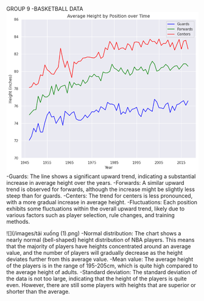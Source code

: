 GROUP 9 -BASKETBALL DATA
![](images/chart3a.png)
-Guards: The line shows a significant upward trend, indicating a substantial increase in average height over the years.
-Forwards: A similar upward trend is observed for forwards, although the increase might be slightly less steep than for guards.
-Centers: The trend for centers is less pronounced, with a more gradual increase in average height.
-Fluctuations: Each position exhibits some fluctuations within the overall upward trend, likely due to various factors such as player selection, rule changes, and training methods.

![](/images/tải xuống (1).png)
-Normal distribution: The chart shows a nearly normal (bell-shaped) height distribution of NBA players. This means that the majority of players have heights concentrated around an average value, and the number of players will gradually decrease as the height deviates further from this average value.
-Mean value: The average height of the players is in the range of 195-205cm, which is quite high compared to the average height of adults.
-Standard deviation: The standard deviation of the data is not too large, indicating that the height of the players is quite even. However, there are still some players with heights that are superior or shorter than the average.
